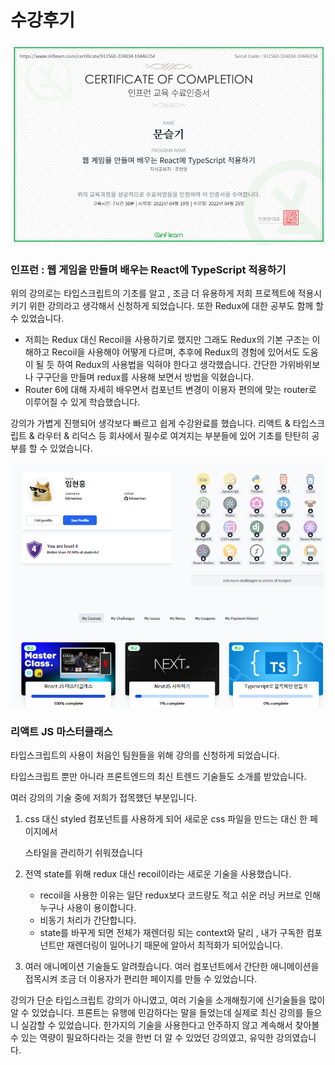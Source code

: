 # 수강후기 



![인프런](images/인프런.png)

### 인프런 : 웹 게임을 만들며 배우는 React에 TypeScript 적용하기

위의 강의로는 타입스크립트의 기초를 알고 , 조금 더 유용하게 저희 프로젝트에 적용시키기 위한 강의라고 생각해서 신청하게 되었습니다.  또한 Redux에 대한 공부도 함께 할 수 있었습니다.

- 저희는 Redux 대신 Recoil을 사용하기로 했지만 그래도 Redux의 기본 구조는 이해하고 Recoil을 사용해야  어떻게 다르며, 추후에 Redux의 경험에 있어서도 도움이 될 듯 하여 Redux의 사용법을 익혀야 한다고 생각했습니다. 간단한 가위바위보나 구구단을 만들며 redux를 사용해 보면서 방법을 익혔습니다. 
- Router 6에 대해 자세히 배우면서 컴포넌트 변경이 이용자 편의에 맞는 router로 이루어질 수 있게 학습했습니다. 

강의가 가볍게 진행되어 생각보다 빠르고 쉽게 수강완료를 했습니다. 리액트 & 타입스크립트 & 라우터 & 리덕스 등 회사에서 필수로 여겨지는 부분들에 있어 기초를 탄탄히 공부를 할 수 있었습니다.

![리액트마스터](images/리액트마스터.png)

### 리액트 JS 마스터클래스

타입스크립트의 사용이 처음인 팀원들을 위해 강의를 신청하게 되었습니다.

타입스크립트 뿐만 아니라 프론트엔드의 최신 트렌드 기술들도 소개를 받았습니다.

여러 강의의 기술 중에 저희가 접목했던 부분입니다.

1. css 대신 styled 컴포넌트를 사용하게 되어 새로운 css 파일을 만드는 대신 한 페이지에서

   스타일을 관리하기 쉬워졌습니다

2. 전역 state를 위해 redux 대신 recoil이라는 새로운 기술을 사용했습니다.

   - recoil을 사용한 이유는 일단 redux보다 코드량도 적고 쉬운 러닝 커브로 인해 누구나 사용이 용이합니다.
   - 비동기 처리가 간단합니다.
   - state를 바꾸게 되면 전체가 재렌더링 되는 context와 달리 , 내가 구독한 컴포넌트만 재렌더링이 일어나기 때문에 알아서 최적화가 되어있습니다.

3. 여러 애니메이션 기술들도 알려줬습니다. 여러 컴포넌트에서 간단한 애니메이션을 접목시켜 조금 더 이용자가 편리한 페이지를 만들 수 있었습니다.

강의가 단순 타입스크립트 강의가 아니였고, 여러 기술을 소개해줬기에 신기술들을 많이 알 수 있었습니다.  프론트는 유행에 민감하다는 말을 들었는데 실제로 최신 강의를 들으니 실감할 수 있었습니다. 한가지의 기술을 사용한다고 안주하지 않고 계속해서 찾아볼 수 있는 역량이 필요하다라는 것을 한번 더 알 수 있었던 강의였고, 유익한 강의였습니다.





